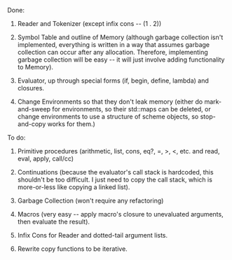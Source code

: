 Done:

1) Reader and Tokenizer (except infix cons -- (1 . 2))

2) Symbol Table and outline of Memory (although garbage collection isn't implemented, everything is written in a way that assumes garbage collection can occur after any allocation. Therefore, implementing garbage collection will be easy -- it will just involve adding functionality to Memory).

3) Evaluator, up through special forms (if, begin, define, lambda) and closures.

4) Change Environments so that they don't leak memory (either do mark-and-sweep for environments, so their std::maps can be deleted, or change environments to use a structure of scheme objects, so stop-and-copy works for them.)


To do:

1) Primitive procedures (arithmetic, list, cons, eq?, =, >, <, etc. and read, eval, apply, call/cc)

2) Continuations (because the evaluator's call stack is hardcoded, this shouldn't be too difficult. I just need to copy the call stack, which is more-or-less like copying a linked list).

3) Garbage Collection (won't require any refactoring)

4) Macros (very easy -- apply macro's closure to unevaluated arguments, then evaluate the result).

5) Infix Cons for Reader and dotted-tail argument lists.

6) Rewrite copy functions to be iterative.
